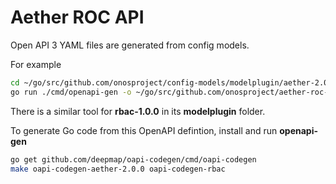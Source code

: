 # Aether ROC API

Open API 3 YAML files are generated from config models.

For example
```bash
cd ~/go/src/github.com/onosproject/config-models/modelplugin/aether-2.0.0
go run ./cmd/openapi-gen -o ~/go/src/github.com/onosproject/aether-roc-api/api/aether-2.0.0-openapi3.yaml
``` 

There is a similar tool for **rbac-1.0.0** in its **modelplugin** folder.

To generate Go code from this OpenAPI defintion, install and run **openapi-gen**
```bash
go get github.com/deepmap/oapi-codegen/cmd/oapi-codegen
make oapi-codegen-aether-2.0.0 oapi-codegen-rbac
```
